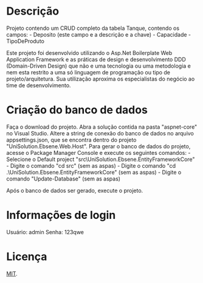 # Descrição

Projeto contendo um CRUD completo da tabela Tanque, contendo os campos:
	- Deposito (este campo e a descrição e a chave)
	- Capacidade
	- TipoDeProduto
	
Este projeto foi desenvolvido utilizando o Asp.Net Boilerplate Web Application Framework e as práticas de design e desenvolvimento DDD (Domain-Driven Design) que não e uma tecnologia ou uma metodologia e nem esta restrito a uma só linguagem de programação ou tipo de projeto/arquitetura.
Sua utilização aproxima os especialistas do negócio ao time de desenvolvimento.


# Criação do banco de dados

Faça o download do projeto.
Abra a solução contida na pasta "aspnet-core" no Visual Studio.
Altere a string de conexão do banco de dados no arquivo appsettings.json, que se encontra dentro do projeto "UniSolution.Ebsene.Web.Host".
Para gerar o banco de dados do projeto, acesse o Package Manager Console e execute os seguintes comandos:
	- Selecione o Default project "src\UniSolution.Ebsene.EntityFrameworkCore"
	- Digite o comando "cd src" (sem as aspas)
	- Digite o comando "cd .\UniSolution.Ebsene.EntityFrameworkCore" (sem as aspas)
	- Digite o comando "Update-Database" (sem as aspas)
	
Após o banco de dados ser gerado, execute o projeto.


# Informações de login

Usuário: admin
Senha: 123qwe


# Licença

[MIT](LICENSE).
